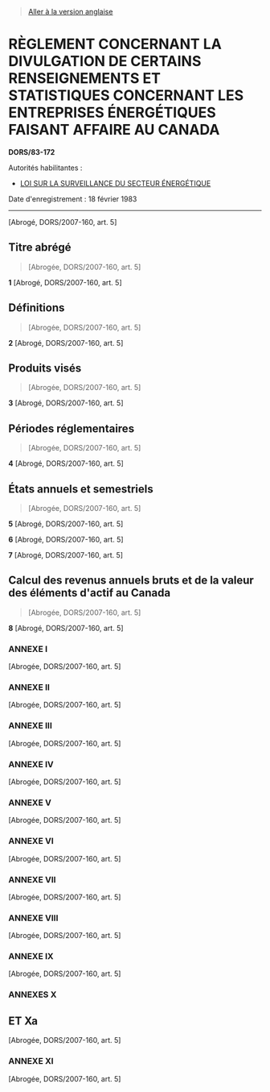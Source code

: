 > [Aller à la version anglaise](/en/Regulations/Statutory%20Orders%20and%20Regulations/83/172.md)

# RÈGLEMENT CONCERNANT LA DIVULGATION DE CERTAINS RENSEIGNEMENTS ET STATISTIQUES CONCERNANT LES ENTREPRISES ÉNERGÉTIQUES FAISANT AFFAIRE AU CANADA

**DORS/83-172**

Autorités habilitantes : 
- [LOI SUR LA SURVEILLANCE DU SECTEUR ÉNERGÉTIQUE](/fr/Lois/Lois%20révisées%20du%20Canada/E/E-8.md)

Date d'enregistrement : 18 février 1983

----------


[Abrogé, DORS/2007-160, art. 5]



## Titre abrégé
> [Abrogée, DORS/2007-160, art. 5]



**1** [Abrogé, DORS/2007-160, art. 5]




## Définitions
> [Abrogée, DORS/2007-160, art. 5]



**2** [Abrogé, DORS/2007-160, art. 5]




## Produits visés
> [Abrogée, DORS/2007-160, art. 5]



**3** [Abrogé, DORS/2007-160, art. 5]




## Périodes réglementaires
> [Abrogée, DORS/2007-160, art. 5]



**4** [Abrogé, DORS/2007-160, art. 5]




## États annuels et semestriels
> [Abrogée, DORS/2007-160, art. 5]



**5** [Abrogé, DORS/2007-160, art. 5]



**6** [Abrogé, DORS/2007-160, art. 5]



**7** [Abrogé, DORS/2007-160, art. 5]




## Calcul des revenus annuels bruts et de la valeur des éléments d'actif au Canada
> [Abrogée, DORS/2007-160, art. 5]



**8** [Abrogé, DORS/2007-160, art. 5]




### **ANNEXE I** 
[Abrogée, DORS/2007-160, art. 5]




### **ANNEXE II** 
[Abrogée, DORS/2007-160, art. 5]




### **ANNEXE III** 
[Abrogée, DORS/2007-160, art. 5]




### **ANNEXE IV** 
[Abrogée, DORS/2007-160, art. 5]




### **ANNEXE V** 
[Abrogée, DORS/2007-160, art. 5]




### **ANNEXE VI** 
[Abrogée, DORS/2007-160, art. 5]




### **ANNEXE VII** 
[Abrogée, DORS/2007-160, art. 5]




### **ANNEXE VIII** 
[Abrogée, DORS/2007-160, art. 5]




### **ANNEXE IX** 
[Abrogée, DORS/2007-160, art. 5]




### **ANNEXES X** 
## ET Xa
[Abrogée, DORS/2007-160, art. 5]




### **ANNEXE XI** 
[Abrogée, DORS/2007-160, art. 5]


